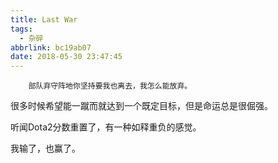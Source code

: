 ```yaml
---
title: Last War
tags:
  - 杂碎
abbrlink: bc19ab07
date: 2018-05-30 23:47:45
---
```

		部队弃守阵地你坚持要我也离去，我怎么能放弃。


很多时候希望能一蹴而就达到一个既定目标，但是命运总是很倔强。

听闻Dota2分数重置了，有一种如释重负的感觉。

我输了，也赢了。